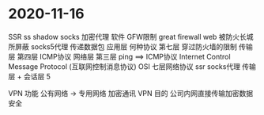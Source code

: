 # 2020-11-16
SSR ss shadow socks 加密代理 软件
GFW限制 great firewall web 被防火长城所屏蔽
socks5代理
传递数据包 
应用层 何种协议 第七层
穿过防火墙的限制
传输层 第四层
ICMP协议 网络层 第三层
ping ==> ICMP协议
Internet Control Message Protocol (互联网控制消息协议)
OSI 七层网络协议
ssr socks代理 传输层 + 会话层 5

VPN 功能 公有网络 -> 专用网络    加密通讯
VPN 目的 公司内网直接传输加密数据 安全


